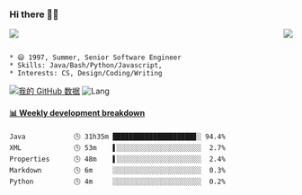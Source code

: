 ### Hi there 👋👋 
<p>  
  <a href="https://count.getloli.com/"><img src="https://count.getloli.com/get/@Xxpain"></a>
  <img src="https://weather-icon.journeyad.repl.co/@shanghai?v=1" align="right">
</p>

```

* 😄 1997, Summer, Senior Software Engineer
* Skills: Java/Bash/Python/Javascript, 
* Interests: CS, Design/Coding/Writing
```

[![我的 GitHub 数据](https://github-readme-stats.vercel.app/api?username=Xxpain)]()
![Lang](https://github-readme-stats.vercel.app/api/top-langs/?username=Xxpain&hide=ipynb,html&layout=compact)
 <!-- waka-box start -->
#### <a href="https://gist.github.com/eb4ecc800e460a494f8146b3d1bb974a" target="_blank">📊 Weekly development breakdown</a>
```text
Java            🕓 31h35m ████████████████████▊░ 94.4%
XML             🕓 53m    ▌░░░░░░░░░░░░░░░░░░░░░  2.7%
Properties      🕓 48m    ▌░░░░░░░░░░░░░░░░░░░░░  2.4%
Markdown        🕓 6m     ░░░░░░░░░░░░░░░░░░░░░░  0.3%
Python          🕓 4m     ░░░░░░░░░░░░░░░░░░░░░░  0.2%
```
<!-- Powered by https://github.com/YouEclipse/waka-box-go . -->
<!-- waka-box end -->
